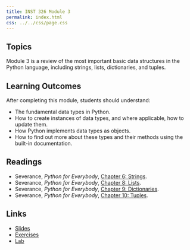 ```yaml
---
title: INST 326 Module 3
permalink: index.html
css: ../../css/page.css
---
```


## Topics

Module 3 is a review of the most important basic data structures in the Python language, including strings, lists, dictionaries, and tuples.

## Learning Outcomes

After completing this module, students should understand:

- The fundamental data types in Python.
- How to create instances of data types, and where applicable, how to update them.
- How Python implements data types as objects.
- How to find out more about these types and their methods using the built-in documentation.

## Readings

- Severance, _Python for Everybody_, [Chapter 6: Strings](https://www.py4e.com/html3/06-strings).
- Severance, _Python for Everybody_, [Chapter 8: Lists](https://www.py4e.com/html3/08-lists).
- Severance, _Python for Everybody_, [Chapter 9: Dictionaries](https://www.py4e.com/html3/09-dictionaries).
- Severance, _Python for Everybody_, [Chapter 10: Tuples](https://www.py4e.com/html3/10-tuples).

## Links

- [Slides](slides.html)
- [Exercises](exercises)
- [Lab](lab)
